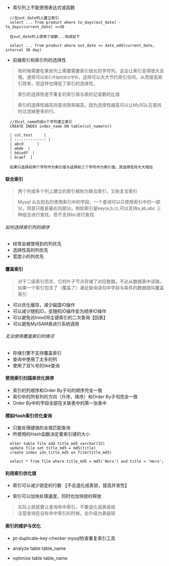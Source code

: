 
- 索引列上不能使用表达式或函数
```
  //在out_date列上建立索引
  select ... from product where to_days(out_date) - to_days(current_date) <=30

  在out_date列上使用了函数...改成如下

  select ... from product where out_date <= date_add(current_date, interval 30 day)
```

- 前缀索引和索引列的选择性
> 有时候需要在某些列上需要需要索引很长的字符列，这会让索引变得很大且慢。通常可以`索引开始的部分字符`，这样可以大大节约索引空间，从而提高索引效率，但这样也降低了索引的选择性。

> 索引的选择性是不重复的索引值与表的记录数的比值

> 索引的选择性越高则查询效率越高，因为选择性越高可以让MySQL在查找时过滤掉更多的行。



```
  //对col_name的前n个字符建立索引
  CREATE INDEX index_name ON table(col_name(n))

  | col_test     |
  | :------------- |
  | abcd      |
  | abde  |  
  | bdcedf  |  
  | bcaef  |  

  如果只选择前两个字符作为索引值与选择前三个字符作为索引值，其选择性将大大增加
```

#### 联合索引

>  两个列或多个列上建立的索引被称为联合索引，又称复合索引

> Mysql 从左到右的使用索引中的字段，一个查询可以只使用索引中的一部分，但是只能是最右则部分。例如索引是key(a,b,c),可以支持a,ab,abc 三种组合进行查找，但不支持bc进行查找

###### 如何选择索引列的顺序

- 经常会被使用到的列优先
- 选择性高的列优先
- 宽度小的列优先


#### 覆盖索引

> 对于二级索引而言，它的叶子节点存储了对应数据，不必从数据表中读取。如果一个索引包含了（覆盖了）满足查询语句中字段与条件的数据就叫覆盖索引

- 可以优化缓存，减少磁盘IO操作
- 可以减少随机IO，变随机IO操作变为顺序IO操作
- 可以避免对InnoDB主键索引的二次查询【回表】
- 可以避免MyISAM表进行系统调用

###### 无法使用覆盖索引的情况
- 存储引擎不支持覆盖索引
- 查询中使用了太多的列
- 使用了双%号的like查询

#### 使用索引扫描来优化排序
- 索引的列顺序和Order By子句的顺序完全一致
- 索引中的所有列的方向（升序，降序）和Order By子句完全一致
- Order By中的字段全部在关联表中的第一张表中

#### 模拟Hash索引优化查询

- 只能处理键值的全值匹配查询
- 所使用的Hash函数决定着索引键的大小

```
  alter table file add title_md5 varchar(32)
  update file set title_md5 = md5(title)
  create index idx_title_md5 on film(title_md5)

  select * from film where title_md5 = md5('Hero') and title = 'Hero';
```

#### 利用索引优化锁

- 索引可以减少锁定的行数 【不会退化成表锁，提高并发性】

- 索引可以加快处理速度，同时也加快锁的释放

> 实际上就是要让查询命中索引，不要退化成表级锁  
> 注意查询在没有命中索引的时候，会升级为表级锁


#### 索引的维护与优化
- pt-duplicate-key-checker  mysql检查重复索引工具

- analyze table table_name
- optimize table table_name
